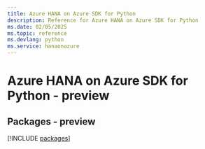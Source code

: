 ```yaml
---
title: Azure HANA on Azure SDK for Python
description: Reference for Azure HANA on Azure SDK for Python
ms.date: 02/05/2025
ms.topic: reference
ms.devlang: python
ms.service: hanaonazure
---
```

# Azure HANA on Azure SDK for Python - preview
## Packages - preview
[!INCLUDE [packages](hana-on-azure-index.md)]